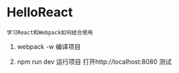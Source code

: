 # HelloReact

    学习React和Webpack如何结合使用

1. webpack -w 编译项目

2. npm run dev 运行项目 打开http://localhost:8080 测试

